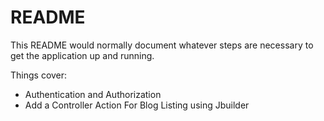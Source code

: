 # README

This README would normally document whatever steps are necessary to get the
application up and running.

Things cover:

* Authentication and Authorization
* Add a Controller Action For Blog Listing using Jbuilder

